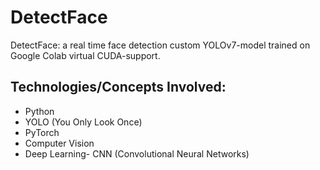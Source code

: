 # DetectFace
DetectFace: a real time face detection custom YOLOv7-model trained on Google Colab virtual CUDA-support.

## Technologies/Concepts Involved:
- Python
- YOLO (You Only Look Once)
- PyTorch
- Computer Vision
- Deep Learning- CNN (Convolutional Neural Networks)
